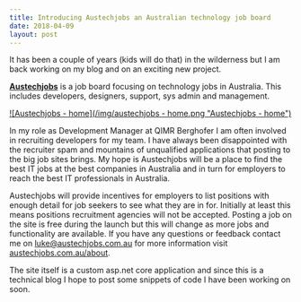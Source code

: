 ```yaml
---
title: Introducing Austechjobs an Australian technology job board
date: 2018-04-09
layout: post
---
```


It has been a couple of years (kids will do that) in the wilderness but I am back working on my blog and on an exciting new project.

 **[Austechjobs](https://austechjobs.com.au)** is a job board focusing on technology jobs in Australia. This includes developers, designers, support, sys admin and management.

[![Austechjobs - home](/img/austechjobs - home.png "Austechjobs - home")](https://austechjobs.com.au) 

In my role as Development Manager at QIMR Berghofer I am often involved in recruiting developers for my team. I have always been disappointed with the recruiter spam and mountains of unqualified applications that posting to the big job sites brings. My hope is Austechjobs will be a place to find the best IT jobs at the best companies in Australia and in turn for employers to reach the best IT professionals in Australia.

Austechjobs will provide incentives for employers to list positions with enough detail for job seekers to see what they are in for. Initially at least this means positions recruitment agencies will not be accepted. Posting a job on the site is free during the launch but this will change as more jobs and functionality are available. If you have any questions or feedback contact me on [luke@austechjobs.com.au](mailto:luke@austechjobs.com.au) for more information visit  [austechjobs.com.au/about](https://austechjobs.com.au/about).

The site itself is a custom asp.net core application and since this is a technical blog I hope to post some snippets of code I have been working on soon.